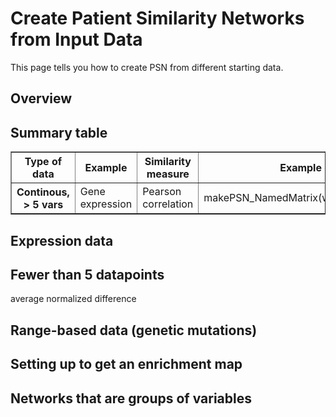 # Create Patient Similarity Networks from Input Data

This page tells you how to create PSN from different starting data.

## Overview

## Summary table
<table cellspacing="0" border=1>
<tr> 
	<th>Type of data</th>
	<th>Example</th> 
	<th>Similarity measure</th>
	<th>Example call</th> 
</tr>
<tr> <th class="spec">Continous, &gt; 5 vars </th>             
	<td class="">Gene expression</td>
	<td class="">Pearson correlation</th>
	<td class="code">makePSN_NamedMatrix(writeProfiles=TRUE)
</tr>
</table>

<a name="pearson"></a>
## Expression data

<a name="avg_normdiff"></a>
## Fewer than 5 datapoints 
average normalized difference

<a name="binary_nets"></a>
## Range-based data (genetic mutations)

<a name="howto_emap"></a>
## Setting up to get an enrichment map

## Networks that are groups of variables



